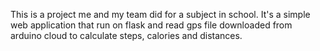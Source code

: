 This is a project me and my team did for a subject in school.
It's a simple web application that run on flask and read gps file downloaded from arduino cloud to calculate steps, calories and distances.
